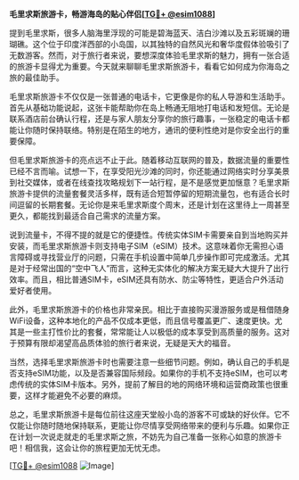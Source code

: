 **毛里求斯旅游卡，畅游海岛的贴心伴侣[[TG💪+ @esim1088](https://t.me/s/esim1088)]**

提到毛里求斯，很多人脑海里浮现的可能是碧海蓝天、洁白沙滩以及五彩斑斓的珊瑚礁。这个位于印度洋西部的小岛国，以其独特的自然风光和奢华度假体验吸引了无数游客。然而，对于旅行者来说，要想深度体验毛里求斯的魅力，拥有一张合适的旅游卡显得尤为重要。今天就来聊聊毛里求斯旅游卡，看看它如何成为你海岛之旅的最佳助手。

毛里求斯旅游卡不仅仅是一张普通的电话卡，它更像是你的私人导游和生活助手。首先从基础功能说起，这张卡能帮助你在岛上畅通无阻地打电话和发短信。无论是联系酒店前台确认行程，还是与家人朋友分享你的旅行趣事，一张稳定的电话卡都能让你随时保持联络。特别是在陌生的地方，通讯的便利性绝对是你安全出行的重要保障。

但毛里求斯旅游卡的亮点远不止于此。随着移动互联网的普及，数据流量的重要性已经不言而喻。试想一下，在享受阳光沙滩的同时，你还能通过网络实时分享美景到社交媒体，或者在线查找攻略规划下一站行程，是不是感觉更加惬意？毛里求斯旅游卡提供的流量套餐灵活多样，既有适合短暂停留的短期流量包，也有适合长时间逗留的长期套餐。无论你是来毛里求斯度个周末，还是计划在这里待上一周甚至更久，都能找到最适合自己需求的流量方案。

说到流量卡，不得不提的就是它的便捷性。传统实体SIM卡需要亲自到当地购买并安装，而毛里求斯旅游卡则支持电子SIM（eSIM）技术。这意味着你无需担心语言障碍或寻找营业厅的问题，只需在手机设置中简单几步操作即可完成激活。尤其是对于经常出国的“空中飞人”而言，这种无实体化的解决方案无疑大大提升了出行效率。而且，相比普通SIM卡，eSIM还具有防水、防尘等特性，更适合户外活动爱好者使用。

此外，毛里求斯旅游卡的价格也非常亲民。相比于直接购买漫游服务或是租借随身WiFi设备，这种本地化的产品不仅成本更低，而且信号覆盖更广、速度更快。尤其是一些主打性价比的套餐，常常能让人以极低的成本享受到高质量的服务。这对于预算有限却渴望高品质体验的旅行者来说，无疑是天大的福音。

当然，选择毛里求斯旅游卡时也需要注意一些细节问题。例如，确认自己的手机是否支持eSIM功能，以及是否兼容国际频段。如果你的手机不支持eSIM，也可以考虑传统的实体SIM卡版本。另外，提前了解目的地的网络环境和运营商政策也很重要，这样才能避免不必要的麻烦。

总之，毛里求斯旅游卡是每位前往这座天堂般小岛的游客不可或缺的好伙伴。它不仅能让你随时随地保持联系，更能让你尽情享受网络带来的便利与乐趣。如果你正在计划一次说走就走的毛里求斯之旅，不妨先为自己准备一张称心如意的旅游卡吧！相信我，这会让你的旅程更加无忧无虑。

[[TG💪+ @esim1088](https://t.me/s/esim1088) ![Image](https://i.postimg.cc/4NQfJmqS/Snipaste-2025-05-13-00-14-12.png)]